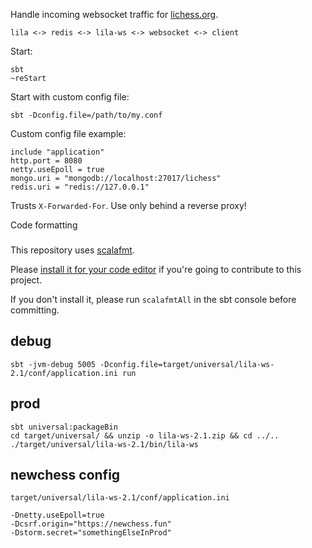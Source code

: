 Handle incoming websocket traffic for [lichess.org](https://lichess.org).

```
lila <-> redis <-> lila-ws <-> websocket <-> client
```

Start:
```
sbt
~reStart
```

Start with custom config file:
```
sbt -Dconfig.file=/path/to/my.conf
```

Custom config file example:
```
include "application"
http.port = 8080
netty.useEpoll = true
mongo.uri = "mongodb://localhost:27017/lichess"
redis.uri = "redis://127.0.0.1"
```

Trusts `X-Forwarded-For`. Use only behind a reverse proxy!

Code formatting
###

This repository uses [scalafmt](https://scalameta.org/scalafmt/).

Please [install it for your code editor](https://scalameta.org/scalafmt/docs/installation.html)
if you're going to contribute to this project.

If you don't install it, please run `scalafmtAll` in the sbt console before committing.

## debug

```
sbt -jvm-debug 5005 -Dconfig.file=target/universal/lila-ws-2.1/conf/application.ini run
```

## prod

```
sbt universal:packageBin
cd target/universal/ && unzip -o lila-ws-2.1.zip && cd ../..
./target/universal/lila-ws-2.1/bin/lila-ws
```

## newchess config

`target/universal/lila-ws-2.1/conf/application.ini`

```
-Dnetty.useEpoll=true
-Dcsrf.origin="https://newchess.fun"
-Dstorm.secret="somethingElseInProd"
```
